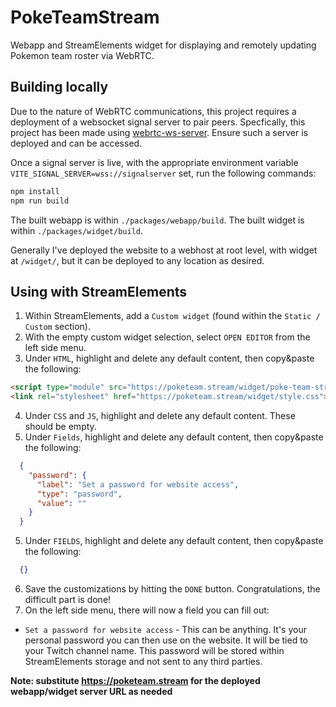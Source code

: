 # PokeTeamStream

Webapp and StreamElements widget for displaying and remotely updating Pokemon team roster via WebRTC.

## Building locally

Due to the nature of WebRTC communications, this project requires a deployment of a websocket signal server to pair peers. Specfically, this project has been made using [webrtc-ws-server](https://github.com/JayCanuck/webrtc-ws-server). Ensure such a server is deployed and can be accessed.

Once a signal server is live, with the appropriate environment variable `VITE_SIGNAL_SERVER=wss://signalserver` set, run the following commands:

```sh
npm install
npm run build
```

The built webapp is within `./packages/webapp/build`.
The built widget is within `./packages/widget/build`.

Generally I've deployed the website to a webhost at root level, with widget at `/widget/`, but it can be deployed to any location as desired.


## Using with StreamElements

1. Within StreamElements, add a `Custom widget`  (found within the `Static / Custom` section).
2. With the empty custom widget selection, select `OPEN EDITOR` from the left side menu.
3. Under `HTML`, highlight and delete any default content, then copy&paste the following:

```html
<script type="module" src="https://poketeam.stream/widget/poke-team-stream-widget.js"></script>
<link rel="stylesheet" href="https://poketeam.stream/widget/style.css">
```

4. Under `CSS` and `JS`, highlight and delete any default content. These should be empty.
5. Under `Fields`, highlight and delete any default content, then copy&paste the following:

```json
  {
    "password": {
      "label": "Set a password for website access",
      "type": "password",
      "value": ""
    }
  }
```

5. Under `FIELDS`, highlight and delete any default content, then copy&paste the following:

```json
  {}
```

6. Save the customizations by hitting the `DONE` button. Congratulations, the difficult part is done! 
7. On the left side menu, there will now a field you can fill out:
 * `Set a password for website access` - This can be anything. It's your personal password you can then use on the website. It will be tied to your Twitch channel name. This password will be stored within StreamElements storage and not sent to any third parties.

 **Note: substitute https://poketeam.stream for the deployed webapp/widget server URL as needed**

